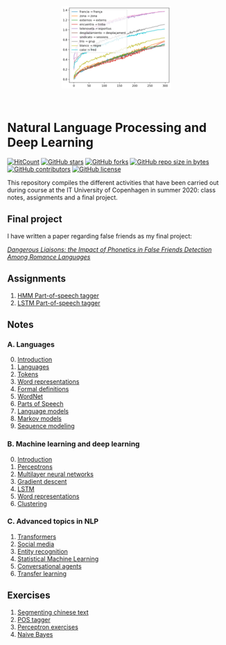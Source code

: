 <br>
<p align="center">
<img src="cover.png" width=50%>
</p>
<br>

# Natural Language Processing and Deep Learning
[![HitCount](http://hits.dwyl.com/JnxF/nlp-dl.svg)](http://hits.dwyl.com/JnxF/nlp-dl)
[![GitHub stars](https://img.shields.io/github/stars/JnxF/nlp-dl.svg)](https://GitHub.com/JnxF/nlp-dl/stargazers/)
[![GitHub forks](https://img.shields.io/github/forks/JnxF/nlp-dl.svg)](https://GitHub.com/JnxF/nlp-dl/network/)
[![GitHub repo size in bytes](https://img.shields.io/github/repo-size/JnxF/nlp-dl.svg)](https://github.com/JnxF/nlp-dl)
[![GitHub contributors](https://img.shields.io/github/contributors/JnxF/nlp-dl.svg)](https://GitHub.com/JnxF/nlp-dl/graphs/contributors/)
[![GitHub license](http://img.shields.io/github/license/JnxF/nlp-dl.svg)](https://github.com/JnxF/nlp-dl/blob/master/LICENSE)

This repository compiles the different activities that have been carried out during course at the IT University of Copenhagen in summer 2020: class notes, assignments and a final project.

## Final project
I have written a paper regarding false friends as my final project:

[_Dangerous Liaisons: the Impact of Phonetics in False Friends Detection Among Romance Languages_](project/)

## Assignments
1. [HMM Part-of-speech tagger](assignments/01-hmm-part-of-speech-tagger)
2. [LSTM Part-of-speech tagger](assignments/02-lstm-part-of-speech-tagger)

## Notes

### A. Languages

0. [Introduction](notes/A-Language/00-Introduction.md)
1. [Languages](notes/A-Language/01-Levels_of_linguistics.md)
2. [Tokens](notes/A-Language/02-Tokens.md)
3. [Word representations](notes/A-Language/03-Word_representations.md)
4. [Formal definitions](notes/A-Language/04-Formal_definitions.md)
5. [WordNet](notes/A-Language/05-WordNet.md)
6. [Parts of Speech](notes/A-Language/06-Parts_of_Speech.md)
7. [Language models](notes/A-Language/07-Language_models.md)
8. [Markov models](notes/A-Language/08-Markov_models.md)
9. [Sequence modeling](notes/A-Language/09-Sequence_modeling.md)

### B. Machine learning and deep learning
0. [Introduction](notes/B-Machine_learning_and_deep_learning/00-Introduction.md)
1. [Perceptrons](notes/B-Machine_learning_and_deep_learning/01-Perceptrons.md)
2. [Multilayer neural networks](notes/B-Machine_learning_and_deep_learning/02-Multilayer_neural_networks.md)
3. [Gradient descent](notes/B-Machine_learning_and_deep_learning/03-Gradient_descent.md)
4. [LSTM](notes/B-Machine_learning_and_deep_learning/04-Long_short_term_memory.md)
5. [Word representations](notes/B-Machine_learning_and_deep_learning/05-Word_representations.md)
6. [Clustering](notes/B-Machine_learning_and_deep_learning/06-Clustering.md)

### C. Advanced topics in NLP
1. [Transformers](notes/C-Advanced_topics_in_NLP/01-Transformers.md)
2. [Social media](notes/C-Advanced_topics_in_NLP/02-Social_media.md)
3. [Entity recognition](notes/C-Advanced_topics_in_NLP/03-Entity_recognition.md)
4. [Statistical Machine Learning](notes/C-Advanced_topics_in_NLP/04-Statistical_machine_translation.md)
5. [Conversational agents](notes/C-Advanced_topics_in_NLP/05-Conversational_agents.md)
6. [Transfer learning](notes/C-Advanced_topics_in_NLP/06-Transfer_learning.md)

## Exercises
1. [Segmenting chinese text](exercises/01-chinese_segmentation)
2. [POS tagger](exercises/02-pos-tagger)
3. [Perceptron exercises](exercises/03-perceptrons)
4. [Naive Bayes](exercises/04-naive-bayes)
